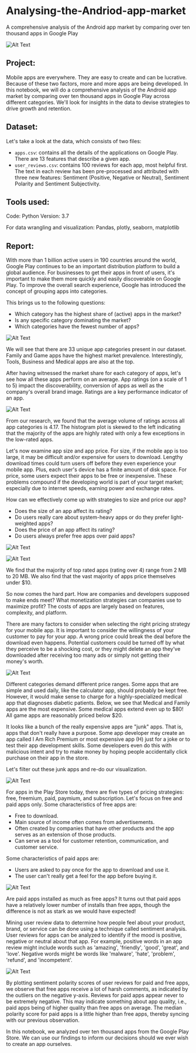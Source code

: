 # Analysing-the-Andriod-app-market

A comprehensive analysis of the Android app market by comparing over ten thousand apps in Google Play

![Alt Text](https://github.com/aayanmaity/Analysing-the-andriod-app-market/blob/main/images/Project%20Image.png)

## Project:

Mobile apps are everywhere. They are easy to create and can be lucrative. Because of these two factors, more and more apps are being developed. In this notebook, we will do a comprehensive analysis of the Android app market by comparing over ten thousand apps in Google Play across different categories. We'll look for insights in the data to devise strategies to drive growth and retention. 

##  Dataset:

Let's take a look at the data, which consists of two files:

* `apps.csv`: contains all the details of the applications on Google Play. There are 13 features that describe a given app.
* `user_reviews.csv`: contains 100 reviews for each app, most helpful first. The text in each review has been pre-processed and attributed with three new features: Sentiment (Positive, Negative or Neutral), Sentiment Polarity and Sentiment Subjectivity.


## Tools used:

Code: Python Version: 3.7

For data wrangling and visualization: Pandas, plotly, seaborn, matplotlib 

## Report:

With more than 1 billion active users in 190 countries around the world, Google Play continues to be an important distribution platform to build a global audience. For businesses to get their apps in front of users, it's important to make them more quickly and easily discoverable on Google Play. To improve the overall search experience, Google has introduced the concept of grouping apps into categories.

This brings us to the following questions:

* Which category has the highest share of (active) apps in the market?
* Is any specific category dominating the market?
* Which categories have the fewest number of apps?

![Alt Text](https://github.com/aayanmaity/Analysing-the-andriod-app-market/blob/main/images/Plot%201.png)

We will see that there are 33 unique app categories present in our dataset. Family and Game apps have the highest market prevalence. Interestingly, Tools, Business and Medical apps are also at the top.


After having witnessed the market share for each category of apps, let's see how all these apps perform on an average. App ratings (on a scale of 1 to 5) impact the discoverability, conversion of apps as well as the company's overall brand image. Ratings are a key performance indicator of an app.

![Alt Text](https://github.com/aayanmaity/Analysing-the-andriod-app-market/blob/main/images/Plot%202.png)

From our research, we found that the average volume of ratings across all app categories is 4.17. The histogram plot is skewed to the left indicating that the majority of the apps are highly rated with only a few exceptions in the low-rated apps.


Let's now examine app size and app price. For size, if the mobile app is too large, it may be difficult and/or expensive for users to download. Lengthy download times could turn users off before they even experience your mobile app. Plus, each user's device has a finite amount of disk space. For price, some users expect their apps to be free or inexpensive. These problems compound if the developing world is part of your target market; especially due to internet speeds, earning power and exchange rates.

How can we effectively come up with strategies to size and price our app?

* Does the size of an app affect its rating?
* Do users really care about system-heavy apps or do they prefer light-weighted apps?
* Does the price of an app affect its rating?
* Do users always prefer free apps over paid apps?

![Alt Text](https://github.com/aayanmaity/Analysing-the-andriod-app-market/blob/main/images/Plot%203.png)

![Alt Text](https://github.com/aayanmaity/Analysing-the-andriod-app-market/blob/main/images/Plot%204.png)


We find that the majority of top rated apps (rating over 4) range from 2 MB to 20 MB. We also find that the vast majority of apps price themselves under $10.

So now comes the hard part. How are companies and developers supposed to make ends meet? What monetization strategies can companies use to maximize profit? The costs of apps are largely based on features, complexity, and platform.

There are many factors to consider when selecting the right pricing strategy for your mobile app. It is important to consider the willingness of your customer to pay for your app. A wrong price could break the deal before the download even happens. Potential customers could be turned off by what they perceive to be a shocking cost, or they might delete an app they’ve downloaded after receiving too many ads or simply not getting their money's worth.

![Alt Text](https://github.com/aayanmaity/Analysing-the-andriod-app-market/blob/main/images/Plot%205.png)

Different categories demand different price ranges. Some apps that are simple and used daily, like the calculator app, should probably be kept free. However, it would make sense to charge for a highly-specialized medical app that diagnoses diabetic patients. Below, we see that Medical and Family apps are the most expensive. Some medical apps extend even up to $80! All game apps are reasonably priced below $20.

It looks like a bunch of the really expensive apps are "junk" apps. That is, apps that don't really have a purpose. Some app developer may create an app called I Am Rich Premium or most expensive app (H) just for a joke or to test their app development skills. Some developers even do this with malicious intent and try to make money by hoping people accidentally click purchase on their app in the store.

Let's filter out these junk apps and re-do our visualization.

![Alt Text](https://github.com/aayanmaity/Analysing-the-andriod-app-market/blob/main/images/Plot%206.png)

For apps in the Play Store today, there are five types of pricing strategies: free, freemium, paid, paymium, and subscription. Let's focus on free and paid apps only. Some characteristics of free apps are:

* Free to download.
* Main source of income often comes from advertisements.
* Often created by companies that have other products and the app serves as an extension of those products.
* Can serve as a tool for customer retention, communication, and customer service.

Some characteristics of paid apps are:

* Users are asked to pay once for the app to download and use it.
* The user can't really get a feel for the app before buying it.

![Alt Text](https://github.com/aayanmaity/Analysing-the-andriod-app-market/blob/main/images/Plot%207.png)

Are paid apps installed as much as free apps? It turns out that paid apps have a relatively lower number of installs than free apps, though the difference is not as stark as we would have expected!

Mining user review data to determine how people feel about your product, brand, or service can be done using a technique called sentiment analysis. User reviews for apps can be analyzed to identify if the mood is positive, negative or neutral about that app. For example, positive words in an app review might include words such as 'amazing', 'friendly', 'good', 'great', and 'love'. Negative words might be words like 'malware', 'hate', 'problem', 'refund', and 'incompetent'.

![Alt Text](https://github.com/aayanmaity/Analysing-the-andriod-app-market/blob/main/images/Plot%208.png)

By plotting sentiment polarity scores of user reviews for paid and free apps, we observe that free apps receive a lot of harsh comments, as indicated by the outliers on the negative y-axis. Reviews for paid apps appear never to be extremely negative. This may indicate something about app quality, i.e., paid apps being of higher quality than free apps on average. The median polarity score for paid apps is a little higher than free apps, thereby syncing with our previous observation.

In this notebook, we analyzed over ten thousand apps from the Google Play Store. We can use our findings to inform our decisions should we ever wish to create an app ourselves.


